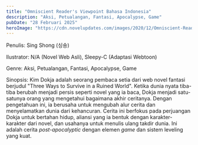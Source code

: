 ```yaml
---
title: "Omniscient Reader's Viewpoint Bahasa Indonesia"
description: "Aksi, Petualangan, Fantasi, Apocalypse, Game"
pubDate: "28 Februari 2025"
heroImage: "https://cdn.novelupdates.com/images/2020/12/Omniscient-Readers-Viewpoint.png"
---
```


Penulis: Sing Shong (싱숑)

Ilustrator: N/A (Novel Web Asli), Sleepy-C (Adaptasi Webtoon)

Genre: Aksi, Petualangan, Fantasi, Apocalypse, Game

Sinopsis: Kim Dokja adalah seorang pembaca setia dari web novel fantasi berjudul "Three Ways to Survive in a Ruined World". Ketika dunia nyata tiba-tiba berubah menjadi persis seperti novel yang ia baca, Dokja menjadi satu-satunya orang yang mengetahui bagaimana akhir ceritanya. Dengan pengetahuan ini, ia berusaha untuk mengubah alur cerita dan menyelamatkan dunia dari kehancuran. Cerita ini berfokus pada perjuangan Dokja untuk bertahan hidup, aliansi yang ia bentuk dengan karakter-karakter dari novel, dan usahanya untuk menulis ulang takdir dunia. Ini adalah cerita *post-apocalyptic* dengan elemen *game* dan sistem leveling yang kuat.
